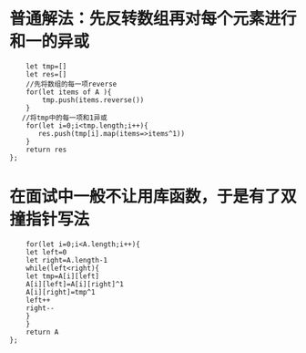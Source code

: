 # 普通解法：先反转数组再对每个元素进行和一的异或
```var flipAndInvertImage = function(A) {
    let tmp=[]
    let res=[]
    //先将数组的每一项reverse
    for(let items of A ){
        tmp.push(items.reverse())
    }
   //将tmp中的每一项和1异或
    for(let i=0;i<tmp.length;i++){
       res.push(tmp[i].map(items=>items^1))
    }
    return res
};
```
# 在面试中一般不让用库函数，于是有了双撞指针写法
```var flipAndInvertImage=function(A){
    for(let i=0;i<A.length;i++){
    let left=0
    let right=A.length-1
    while(left<right){
    let tmp=A[i][left]
    A[i][left]=A[i][right]^1
    A[i][right]=tmp^1
    left++
    right--
    }
    }
    return A
};
